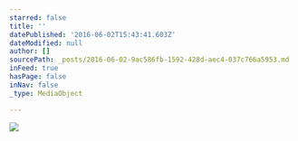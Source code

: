 ```yaml
---
starred: false
title: ''
datePublished: '2016-06-02T15:43:41.603Z'
dateModified: null
author: []
sourcePath: _posts/2016-06-02-9ac586fb-1592-428d-aec4-037c766a5953.md
inFeed: true
hasPage: false
inNav: false
_type: MediaObject

---
```

![](https://the-grid-user-content.s3-us-west-2.amazonaws.com/845d5f3a-f668-4042-b623-aa249d1deb5d.jpg)
